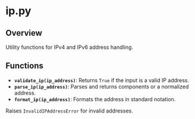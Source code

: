 
# ip.py

## Overview

Utility functions for IPv4 and IPv6 address handling.

## Functions

- **`validate_ip(ip_address)`**: Returns `True` if the input is a valid IP address.
- **`parse_ip(ip_address)`**: Parses and returns components or a normalized address.
- **`format_ip(ip_address)`**: Formats the address in standard notation.

Raises `InvalidIPAddressError` for invalid addresses.

